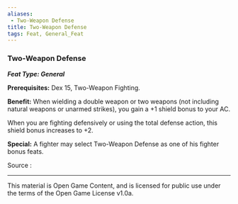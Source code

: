 ```yaml
---
aliases:
 - Two-Weapon Defense
title: Two-Weapon Defense
tags: Feat, General_Feat
---
```

### Two-Weapon Defense 
***Feat Type: General***

**Prerequisites:** Dex 15, Two-Weapon Fighting.

**Benefit:** When wielding a double weapon or two weapons (not including
natural weapons or unarmed strikes), you gain a +1 shield bonus to your
AC.

When you are fighting defensively or using the total defense action,
this shield bonus increases to +2.

**Special:** A fighter may select Two-Weapon Defense as one of his
fighter bonus feats.


Source :

---

This material is Open Game Content, and is licensed for public use under the terms of the Open Game License v1.0a.
